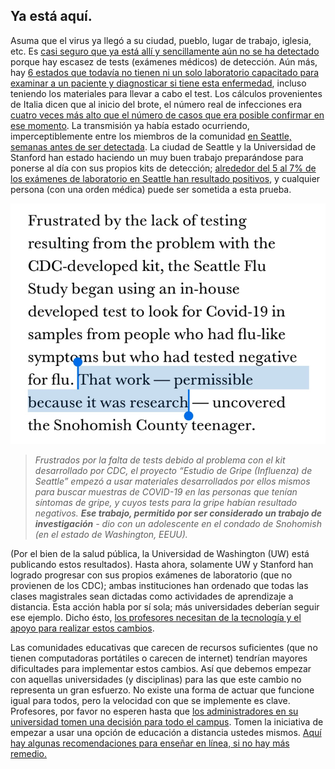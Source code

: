 ## Ya está aquí.

Asuma que el virus ya llegó a su ciudad, pueblo, lugar de trabajo, iglesia, etc. Es [casi seguro que ya está allí y sencillamente aún no se ha detectado](https://twitter.com/balajis/status/1234879748083503105) porque hay escasez de tests (exámenes médicos) de detección. Aún más, hay [6 estados que todavía no tienen ni un solo laboratorio capacitado para examinar a un paciente y diagnosticar si tiene esta enfermedad](https://www.npr.org/sections/health-shots/2020/03/06/812833596/coronavirus-14-deaths-now-in-u-s-new-cases-in-maryland-colorado), incluso teniendo los materiales para llevar a cabo el test. Los cálculos provenientes de Italia dicen que al inicio del brote, el número real de infecciones era [cuatro veces más alto que el número de casos que era posible confirmar en ese momento](https://twitter.com/AdamJKucharski/status/1236004937529798659). La transmisión ya había estado ocurriendo, imperceptiblemente entre los miembros de la comunidad [en Seattle, semanas antes de ser detectada](https://twitter.com/trvrb/status/1236096904678633472). La ciudad de Seattle y la Universidad de Stanford han estado haciendo un muy buen trabajo preparándose para ponerse al día con sus propios kits de detección; [alrededor del 5 al 7% de los exámenes de laboratorio en Seattle han resultado positivos](https://twitter.com/UWVirology/status/1236017803162873856), y cualquier persona (con una orden médica) puede ser sometida a esta prueba.

![](images/es/seattle-flu-research.png)

> _Frustrados por la falta de tests debido al problema con el kit desarrollado por CDC, el proyecto “Estudio de Gripe (Influenza) de Seattle” empezó a usar materiales desarrollados por ellos mismos para buscar muestras de COVID-19 en las personas que tenían síntomas de gripe, y cuyos tests para la gripe habían resultado negativos. **Ese trabajo, permitido por ser considerado un trabajo de investigación** - dio con un adolescente en el condado de Snohomish (en el estado de Washington, EEUU)._

(Por el bien de la salud pública, la Universidad de Washington (UW) está publicando estos resultados). Hasta ahora, solamente UW y Stanford han logrado progresar con sus propios exámenes de laboratorio (que no provienen de los CDC); ambas instituciones han ordenado que todas las clases magistrales sean dictadas como actividades de aprendizaje a distancia. Esta acción habla por sí sola; más universidades deberían seguir ese ejemplo. Dicho ésto, [los profesores necesitan de la tecnología y el apoyo para realizar estos cambios](https://twitter.com/ryanaboyd/status/1236009378295103488).

Las comunidades educativas que carecen de recursos suficientes (que no tienen computadoras portátiles o carecen de internet) tendrían mayores dificultades para implementar estos cambios. Así que debemos empezar con aquellas universidades (y disciplinas) para las que este cambio no representa un gran esfuerzo. No existe una forma de actuar que funcione igual para todos, pero la velocidad con que se implemente es clave. Profesores, por favor no esperen hasta que [los administradores en su universidad tomen una decisión para todo el campus](https://www.insidehighered.com/news/2020/03/06/roundup-weeks-news-about-colleges-and-coronavirus?utm_content=buffera0fc5&utm_medium=social&utm_source=linkedin&utm_campaign=IHEbuffer). Tomen la iniciativa de empezar a usar una opción de educación a distancia ustedes mismos. [Aquí hay algunas recomendaciones para enseñar en línea, si no hay más remedio.](https://docs.google.com/document/d/1QR7IEgdisO6JtmELs07uUsSSu2Yox86GJY9wGV6mBjA/edit#)
